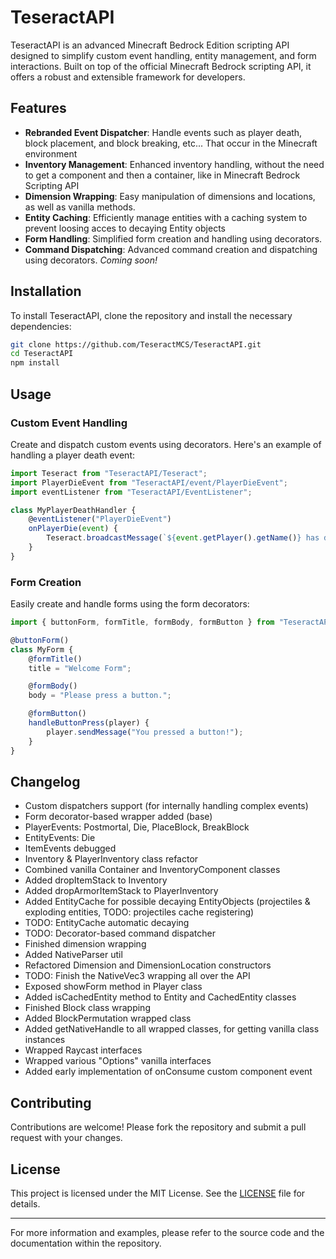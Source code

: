 
# TeseractAPI

TeseractAPI is an advanced Minecraft Bedrock Edition scripting API designed to simplify custom event handling, entity management, and form interactions. Built on top of the official Minecraft Bedrock scripting API, it offers a robust and extensible framework for developers.

## Features

<!-- - **Custom Event Dispatchers**: Seamlessly manage custom events with decorator-based dispatchers. -->

-   **Rebranded Event Dispatcher**: Handle events such as player death, block placement, and block breaking, etc... That occur in the Minecraft environment
-   **Inventory Management**: Enhanced inventory handling, without the need to get a component and then a container, like in Minecraft Bedrock Scripting API
-   **Dimension Wrapping**: Easy manipulation of dimensions and locations, as well as vanilla methods.
-   **Entity Caching**: Efficiently manage entities with a caching system to prevent loosing acces to decaying Entity objects
-   **Form Handling**: Simplified form creation and handling using decorators.
-   **Command Dispatching**: Advanced command creation and dispatching using decorators. _Coming soon!_

## Installation

To install TeseractAPI, clone the repository and install the necessary dependencies:

```sh
git clone https://github.com/TeseractMCS/TeseractAPI.git
cd TeseractAPI
npm install
```

## Usage

### Custom Event Handling

Create and dispatch custom events using decorators. Here's an example of handling a player death event:

```typescript
import Teseract from "TeseractAPI/Teseract";
import PlayerDieEvent from "TeseractAPI/event/PlayerDieEvent";
import eventListener from "TeseractAPI/EventListener";

class MyPlayerDeathHandler {
    @eventListener("PlayerDieEvent")
    onPlayerDie(event) {
        Teseract.broadcastMessage(`${event.getPlayer().getName()} has died!`);
    }
}
```

### Form Creation

Easily create and handle forms using the form decorators:

```typescript
import { buttonForm, formTitle, formBody, formButton } from "TeseractAPI/forms/Forms";

@buttonForm()
class MyForm {
    @formTitle()
    title = "Welcome Form";

    @formBody()
    body = "Please press a button.";

    @formButton()
    handleButtonPress(player) {
        player.sendMessage("You pressed a button!");
    }
}
```

<!-- ### Inventory Management

Manage player inventories and containers with extended methods:

```typescript

``` -->

## Changelog

-   Custom dispatchers support (for internally handling complex events)
-   Form decorator-based wrapper added (base)
-   PlayerEvents: Postmortal, Die, PlaceBlock, BreakBlock
-   EntityEvents: Die
-   ItemEvents debugged
-   Inventory & PlayerInventory class refactor
-   Combined vanilla Container and InventoryComponent classes
-   Added dropItemStack to Inventory
-   Added dropArmorItemStack to PlayerInventory
-   Added EntityCache for possible decaying EntityObjects (projectiles & exploding entities, TODO: projectiles cache registering)
-   TODO: EntityCache automatic decaying
-   TODO: Decorator-based command dispatcher
-   Finished dimension wrapping
-   Added NativeParser util
-   Refactored Dimension and DimensionLocation constructors
-   TODO: Finish the NativeVec3 wrapping all over the API
-   Exposed showForm method in Player class
-   Added isCachedEntity method to Entity and CachedEntity classes
-   Finished Block class wrapping
-   Added BlockPermutation wrapped class
-   Added getNativeHandle to all wrapped classes, for getting vanilla class instances
-   Wrapped Raycast interfaces
-   Wrapped various "Options" vanilla interfaces
-   Added early implementation of onConsume custom component event

## Contributing

Contributions are welcome! Please fork the repository and submit a pull request with your changes.

## License

This project is licensed under the MIT License. See the [LICENSE](LICENSE) file for details.

---

For more information and examples, please refer to the source code and the documentation within the repository.
